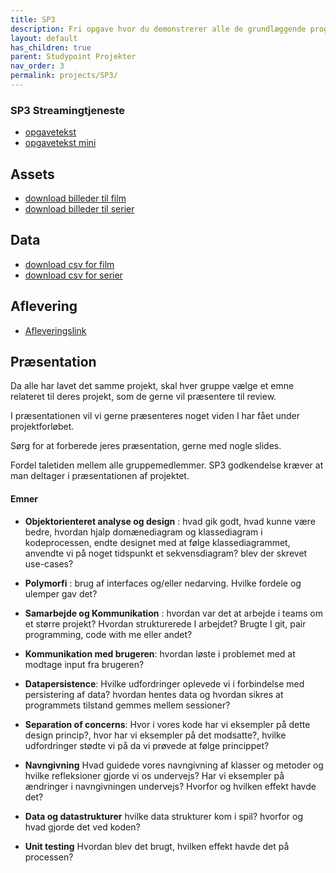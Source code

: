 ```yaml
---
title: SP3
description: Fri opgave hvor du demonstrerer alle de grundlæggende programmeringskoncepter
layout: default
has_children: true
parent: Studypoint Projekter
nav_order: 3
permalink: projects/SP3/
---
```


### SP3 Streamingtjeneste

- [opgavetekst](SP3.pdf)
- [opgavetekst mini](SP3mini.pdf)


## Assets
- [download billeder til film](billeder-til-film.zip)
- [download billeder til serier](billeder-til-serier.zip)


## Data

 - [download csv for film](film.txt)
 - [download csv for serier](serier.txt)


## Aflevering

- [Afleveringslink](https://cphbusiness.mrooms.net/mod/assign/view.php?id=766022)


## Præsentation
Da alle har lavet det samme projekt, skal hver gruppe vælge et emne relateret til deres projekt, som de gerne vil præsentere til review. 

I præsentationen vil vi gerne præsenteres noget viden I har fået under projektforløbet. 

Sørg for at forberede jeres præsentation, gerne med nogle slides. 

Fordel taletiden mellem alle gruppemedlemmer. SP3 godkendelse kræver at man deltager i præsentationen af projektet.



#### Emner

- **Objektorienteret analyse og design** : hvad gik godt, hvad kunne være bedre, hvordan hjalp domænediagram og klassediagram i kodeprocessen, endte designet med at følge klassediagrammet, anvendte vi på noget tidspunkt et sekvensdiagram? blev der skrevet use-cases?


- **Polymorfi** : brug af interfaces og/eller nedarving. Hvilke fordele og ulemper gav det?


- **Samarbejde og Kommunikation** : hvordan var det at arbejde i teams om et større projekt? Hvordan strukturerede I arbejdet? Brugte I git, pair programming, code with me eller andet? 


- **Kommunikation med brugeren**: hvordan løste i problemet med at modtage input fra brugeren?


- **Datapersistence**: Hvilke udfordringer oplevede vi i forbindelse med persistering af data? hvordan hentes data og hvordan sikres at programmets tilstand gemmes mellem sessioner?


- **Separation of concerns**: Hvor i vores kode har vi eksempler på dette design princip?, hvor har vi eksempler på det modsatte?, hvilke udfordringer stødte vi på da vi prøvede at følge princippet?


- **Navngivning** Hvad guidede vores navngivning af klasser og metoder og hvilke refleksioner gjorde vi os undervejs? Har vi eksempler på ændringer i navngivningen undervejs? Hvorfor og hvilken effekt havde det?


- **Data og datastrukturer** hvilke data strukturer kom i spil? hvorfor og hvad gjorde det ved koden?


- **Unit testing** Hvordan blev det brugt, hvilken effekt havde det på processen?